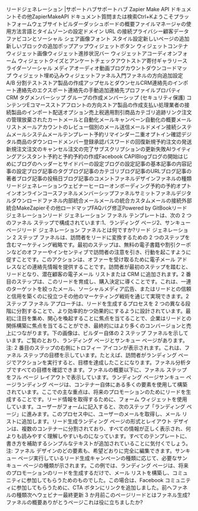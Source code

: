 リードジェネレーション |サポートハブサポートハブ Zapier Make API ドキュメントその他ZapierMakeAPI ドキュメント質問または検索Ctrl+Kようこそプラットフォームウェブサイトビルダーダッシュボードの概要ファイルマネージャの使用方法言語とタイムゾーンの設定ドメイン URL の接続プライバシー顧客データファビコンとソーシャル シェア画像フォント スタイル設定新しいページの追加新しいブロックの追加ポップアップウィジェットボタン ウィジェットコンテナ ウィジェット画像ウィジェット進捗状況バー ウィジェットアコーディオンフォーム ウィジェットクイズとアンケートチェックアウトストア寄付ギャラリースライダーソーシャル メディアオーディオ動画ブログカウントダウンコードマップ ウィジェット埋め込みウィジェットファネル入門ファネルの方向追加設定A/B 分割テストストア製品の作成アップセルとダウンセルCRM連絡先のインポート連絡先のエクスポート連絡先の手動追加連絡先プロファイルプロパティCRM タグメンバーシップ グループの作成メンバーシップ (セキュリティ保護) コンテンツEコマースストアフロントの方向ストア製品の作成支払い処理業者の接続製品のインポート配送オプション売上税適用割引商品カテゴリ追跡リンク注文の管理放棄されたカートメールと自動化メールキャンペーン自動化の概要メールリストメールアカウントのレビュー個別のメール送信メールドメイン接続システムメールシステムメールテンプレート予約リマインダー二重オプトイン確認デジタル商品のダウンロードメンバー登録承認パスワードの回復新規予約注文の発送新規注文注文のキャンセル注文の完了サブスクリプションの更新失敗AIライティングアシスタント予約と予約予約の作成Facebook CAPIBlogブログの開始はじめにブログのヘッダーとサイドバーの設定ブログの設定記事の基本記事の内容記事の設定ブログ記事のタグブログ記事のカテゴリブログ記事のURLブログ記事の著者ブログ記事の投稿日ブログ記事のコメントファネルデザインファネルの種類リードジェネレーションウェビナーヒーローオンボーディング予約の予約オプトインオンラインコースファネルメンバーシップファネルサミットファネルデジタルダウンロードファネル内部統合メールメールの統合カスタムメールの接続外部統合MakeZapierその他ロードマップFAQバグ修正Powered by GitBookリード ジェネレーションリード ジェネレーション ファネル テンプレートは、次の 2 つのファネル ステップで構成されています:1、ランディング ページ2、サンキュー ページリード ジェネレーション ファネルとは何ですか?リード ジェネレーション 2 ステップ ファネルは、訪問者をリードに変換するための 2 つのステップを含むマーケティング戦略です。最初のステップは、無料の電子書籍や割引クーポンなどのオファーやインセンティブで訪問者の注意を引き、行動を起こすように促すことです。このアクションは、オファーを受け取るために電子メール アドレスなどの連絡先情報を提供することです。訪問者が最初のステップを踏むと、リードとなり、潜在顧客の電子メール リストまたは CRM に追加されます。2 番目のステップは、このリードを育成し、購入決定に導くことです。これは、一連のターゲットを絞ったメール、ソーシャルメディア広告、またはリードとの信頼と信用を築くのに役立つその他のマーケティング戦術を通じて実現できます。2 ステップ ファネル アプローチは、リードを生成するプロセスを 2 つの異なる段階に分割することで、より効率的かつ効果的にするように設計されています。最初に注目を集め、関心を喚起することに焦点を当てることで、企業はリードとの関係構築に焦点を当てることができ、最終的にはより多くのコンバージョンと売上につながります。下の画像は、ビルダー自体の 2 ステップ ファネルを示しています。ご覧のとおり、ランディング ページとサンキュー ページがあります。注: 2 番目のステップの右側にトロフィー アイコンが表示されます。これは、ファネル ステップの目標を示しています。たとえば、訪問者がランディング ページでアクションを実行すると、目標を達成したことになります。ファネル分析タブですべての目標を確認できます。ファネルの概要以下に、ファネル ステップをフル ページ レイアウトで表示しています。ランディング ページサンキュー ページランディング ページは、コンテナー自体にある多くの要素を使用して構築されています。ここでの主な重点は、将来のプロモーションのためにリードを生成することです。リード情報を取得するために、フォーム ウィジェットを使用しています。ユーザーがフォームに記入すると、次のステップ「ランディング ページ」に進みます。このプロセス中に、ユーザーのメールを取得し、メール リストに追加します。リード生成ランディング ページの形式とレイアウト デザインは、複数のコンテナーに分割されており、すべての情報が正しく表示され、何よりも読みやすく理解しやすいものになっています。すべてのテンプレートに、書き方を補助するシンプルなテキストが追加されていることに気付くでしょう。注: ファネル デザインのどの要素も、希望どおりに完全に編集できます。サンキュー ページ実行しているリード生成キャンペーンの種類に応じて、必要なサンキュー ページの種類が示されます。この例では、ランディング ページは、将来のプロモーションのリードを生成するだけで、メール リストを構築し、コミュニティに参加してもらうためのものでした。この場合は、Facebook コミュニティに参加してもらうために、CTA ボタンにリンクを追加しました。前へファネルの種類次へウェビナー最終更新 3 か月前このページリードとはファネル生成?ファネルの概要ありがとうページこれは役に立ちましたか?